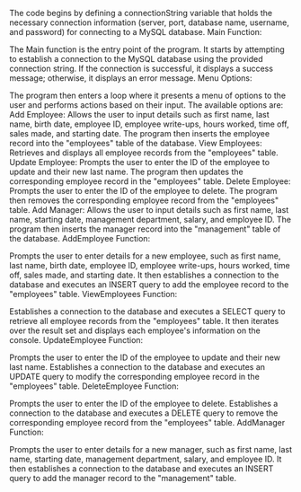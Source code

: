 The code begins by defining a connectionString variable that holds the necessary connection information (server, port, database name, username, and password) for connecting to a MySQL database.
Main Function:

The Main function is the entry point of the program.
It starts by attempting to establish a connection to the MySQL database using the provided connection string.
If the connection is successful, it displays a success message; otherwise, it displays an error message.
Menu Options:

The program then enters a loop where it presents a menu of options to the user and performs actions based on their input.
The available options are:
Add Employee: Allows the user to input details such as first name, last name, birth date, employee ID, employee write-ups, hours worked, time off, sales made, and starting date. The program then inserts the employee record into the "employees" table of the database.
View Employees: Retrieves and displays all employee records from the "employees" table.
Update Employee: Prompts the user to enter the ID of the employee to update and their new last name. The program then updates the corresponding employee record in the "employees" table.
Delete Employee: Prompts the user to enter the ID of the employee to delete. The program then removes the corresponding employee record from the "employees" table.
Add Manager: Allows the user to input details such as first name, last name, starting date, management department, salary, and employee ID. The program then inserts the manager record into the "management" table of the database.
AddEmployee Function:

Prompts the user to enter details for a new employee, such as first name, last name, birth date, employee ID, employee write-ups, hours worked, time off, sales made, and starting date.
It then establishes a connection to the database and executes an INSERT query to add the employee record to the "employees" table.
ViewEmployees Function:

Establishes a connection to the database and executes a SELECT query to retrieve all employee records from the "employees" table.
It then iterates over the result set and displays each employee's information on the console.
UpdateEmployee Function:

Prompts the user to enter the ID of the employee to update and their new last name.
Establishes a connection to the database and executes an UPDATE query to modify the corresponding employee record in the "employees" table.
DeleteEmployee Function:

Prompts the user to enter the ID of the employee to delete.
Establishes a connection to the database and executes a DELETE query to remove the corresponding employee record from the "employees" table.
AddManager Function:

Prompts the user to enter details for a new manager, such as first name, last name, starting date, management department, salary, and employee ID.
It then establishes a connection to the database and executes an INSERT query to add the manager record to the "management" table.
